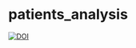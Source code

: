 # patients_analysis

[![DOI](https://sandbox.zenodo.org/badge/429458255.svg)](https://sandbox.zenodo.org/badge/latestdoi/429458255)
